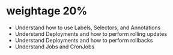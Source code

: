 # weightage 20%

- Understand how to use Labels, Selectors, and Annotations
- Understand Deployments and how to perform rolling updates
- Understand Deployments and how to perform rollbacks
- Understand Jobs and CronJobs
